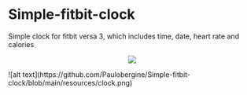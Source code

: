 # Simple-fitbit-clock
Simple clock for fitbit versa 3, which includes time, date, heart rate and calories

<p align=center>
  <img src="https://github.com/Paulobergine/Simple-fitbit-clock/blob/main/resources/clock.png" />
</p>
![alt text](https://github.com/Paulobergine/Simple-fitbit-clock/blob/main/resources/clock.png)
